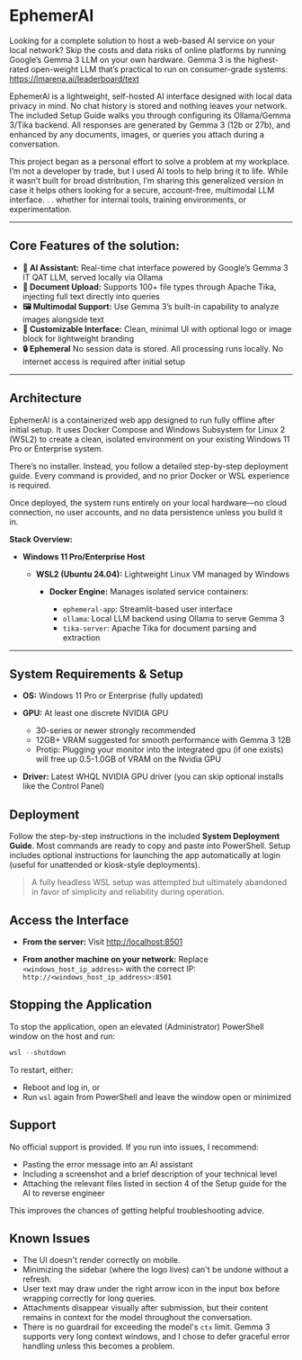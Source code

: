 # EphemerAl

Looking for a complete solution to host a web-based AI service on your local network? Skip the costs and data risks of online platforms by running Google’s Gemma 3 LLM on your own hardware. Gemma 3 is the highest-rated open-weight LLM that’s practical to run on consumer-grade systems: https://lmarena.ai/leaderboard/text

EphemerAl is a lightweight, self-hosted AI interface designed with local data privacy in mind. No chat history is stored and nothing leaves your network. The included Setup Guide walks you through configuring its Ollama/Gemma 3/Tika backend. All responses are generated by Gemma 3 (12b or 27b), and enhanced by any documents, images, or queries you attach during a conversation.

This project began as a personal effort to solve a problem at my workplace. I’m not a developer by trade, but I used AI tools to help bring it to life. While it wasn’t built for broad distribution, I’m sharing this generalized version in case it helps others looking for a secure, account-free, multimodal LLM interface. . . whether for internal tools, training environments, or experimentation.

---

## Core Features of the solution:

* **🤖 AI Assistant:** Real-time chat interface powered by Google’s Gemma 3 IT QAT LLM, served locally via Ollama
* **📄 Document Upload:** Supports 100+ file types through Apache Tika, injecting full text directly into queries
* **🖼️ Multimodal Support:** Use Gemma 3’s built-in capability to analyze images alongside text
* **🎨 Customizable Interface:** Clean, minimal UI with optional logo or image block for lightweight branding
* **🔒 Ephemeral** No session data is stored. All processing runs locally. No internet access is required after initial setup

---

## Architecture

EphemerAl is a containerized web app designed to run fully offline after initial setup. It uses Docker Compose and Windows Subsystem for Linux 2 (WSL2) to create a clean, isolated environment on your existing Windows 11 Pro or Enterprise system.

There’s no installer. Instead, you follow a detailed step-by-step deployment guide. Every command is provided, and no prior Docker or WSL experience is required.

Once deployed, the system runs entirely on your local hardware—no cloud connection, no user accounts, and no data persistence unless you build it in.

**Stack Overview:**

* **Windows 11 Pro/Enterprise Host**

  * **WSL2 (Ubuntu 24.04):** Lightweight Linux VM managed by Windows

    * **Docker Engine:** Manages isolated service containers:

      * `ephemeral-app`: Streamlit-based user interface
      * `ollama`: Local LLM backend using Ollama to serve Gemma 3
      * `tika-server`: Apache Tika for document parsing and extraction

---

## System Requirements & Setup

* **OS:** Windows 11 Pro or Enterprise (fully updated)
* **GPU:** At least one discrete NVIDIA GPU

  * 30-series or newer strongly recommended
  * 12GB+ VRAM suggested for smooth performance with Gemma 3 12B
  * Protip: Plugging your monitor into the integrated gpu (if one exists) will free up 0.5-1.0GB of VRAM on the Nvidia GPU
* **Driver:** Latest WHQL NVIDIA GPU driver (you can skip optional installs like the Control Panel)

## Deployment

Follow the step-by-step instructions in the included **System Deployment Guide**. Most commands are ready to copy and paste into PowerShell.
Setup includes optional instructions for launching the app automatically at login (useful for unattended or kiosk-style deployments).

> A fully headless WSL setup was attempted but ultimately abandoned in favor of simplicity and reliability during operation.

## Access the Interface

* **From the server:**
  Visit [http://localhost:8501](http://localhost:8501)

* **From another machine on your network:**
  Replace `<windows_host_ip_address>` with the correct IP:
  `http://<windows_host_ip_address>:8501`

## Stopping the Application

To stop the application, open an elevated (Administrator) PowerShell window on the host and run:

```powershell
wsl --shutdown
```

To restart, either:

* Reboot and log in, or
* Run `wsl` again from PowerShell and leave the window open or minimized

## Support

No official support is provided. If you run into issues, I recommend:

* Pasting the error message into an AI assistant
* Including a screenshot and a brief description of your technical level
* Attaching the relevant files listed in section 4 of the Setup guide for the AI to reverse engineer

This improves the chances of getting helpful troubleshooting advice.

## Known Issues

* The UI doesn't render correctly on mobile.
* Minimizing the sidebar (where the logo lives) can't be undone without a refresh.
* User text may draw under the right arrow icon in the input box before wrapping correctly for long queries.
* Attachments disappear visually after submission, but their content remains in context for the model throughout the conversation.
* There is no guardrail for exceeding the model's `ctx` limit. Gemma 3 supports very long context windows, and I chose to defer graceful error handling unless this becomes a problem.

